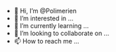 - 👋 Hi, I’m @Polimerien
- 👀 I’m interested in ...
- 🌱 I’m currently learning ...
- 💞️ I’m looking to collaborate on ...
- 📫 How to reach me ...

<!---
Polimerien/Polimerien is a ✨ special ✨ repository because its `README.md` (this file) appears on your GitHub profile.
You can click the Preview link to take a look at your changes.
--->
